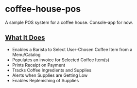 # coffee-house-pos
A sample POS system for a coffee house.
Console-app for now.

## <u> What It Does </u>
* Enables a Barista to Select User-Chosen Coffee Item from a Menu/Catalog
* Populates an invoice for Selected Coffee Item(s)
* Prints Receipt on Payment
* Tracks Coffee Ingredients and Supplies
* Alerts when Supplies are Getting Low
* Enables Replenishing of Supplies

<!-- ## <u> Service Request Flow </u> -->